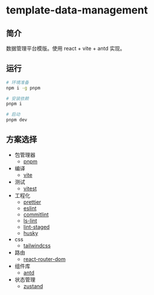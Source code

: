 # template-data-management

## 简介

数据管理平台模版。使用 react + vite + antd 实现。

## 运行

```bash
# 环境准备
npm i -g pnpm

# 安装依赖
pnpm i

# 启动
pnpm dev
```

## 方案选择

- 包管理器
  - [pnpm](https://github.com/pnpm/pnpm)
- 编译
  - [vite](https://github.com/vitejs/vite)
- 测试
  - [vitest](https://github.com/vitest-dev/vitest)
- 工程化
  - [prettier](https://github.com/prettier/prettier)
  - [eslint](https://github.com/eslint/eslint)
  - [commitlint](https://github.com/conventional-changelog/commitlint)
  - [ls-lint](https://github.com/loeffel-io/ls-lint)
  - [lint-staged](https://github.com/okonet/lint-staged)
  - [husky](https://github.com/typicode/husky)
- css
  - [tailwindcss](https://github.com/tailwindlabs/tailwindcss)
- 路由
  - [react-router-dom](https://github.com/remix-run/react-router)
- 组件库
  - [antd](https://github.com/ant-design/ant-design)
- 状态管理
  - [zustand](https://github.com/pmndrs/zustand)
